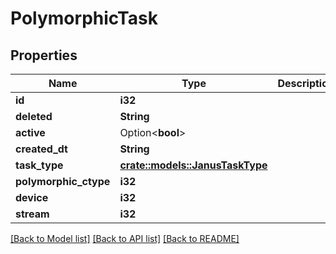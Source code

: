 # PolymorphicTask

## Properties

Name | Type | Description | Notes
------------ | ------------- | ------------- | -------------
**id** | **i32** |  | [readonly]
**deleted** | **String** |  | [readonly]
**active** | Option<**bool**> |  | [optional]
**created_dt** | **String** |  | [readonly]
**task_type** | [**crate::models::JanusTaskType**](JanusTaskType.md) |  | 
**polymorphic_ctype** | **i32** |  | [readonly]
**device** | **i32** |  | [readonly]
**stream** | **i32** |  | 

[[Back to Model list]](../README.md#documentation-for-models) [[Back to API list]](../README.md#documentation-for-api-endpoints) [[Back to README]](../README.md)


